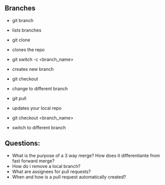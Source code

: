 ## Branches 

* git branch
* lists branches

* git clone 
* clones the repo

* git switch -c <branch_name> 
* creates new branch

* git checkout
* change to different branch 

* git pull
* updates your local repo

* git checkout <branch_name>
* switch to different branch


## Questions:

* What is the purpose of a 3 way merge? How does it differentiante from fast forward merge?
* How do i remove a local branch?
* What are assignees for pull requests?
* When and how is a pull request automatically created?